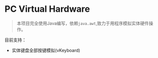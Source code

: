 # PC Virtual Hardware

>本项目完全使用Java编写，依赖`java.awt`,致力于用程序模拟实体硬件操作。<BR />

目前支持：
+ 实体键盘全部按键模拟(vKeyboard)
